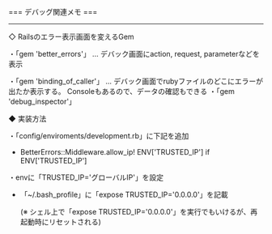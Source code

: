 

=== デバッグ関連メモ ===

----------------------------------------------------------------------------------------
◇ Railsのエラー表示画面を変えるGem

・「gem 'better_errors'」     ... デバック画面にaction, request, parameterなどを表示

・「gem 'binding_of_caller'」 ... デバック画面でrubyファイルのどこにエラーが出たか表示する。
				  Consoleもあるので、データの確認もできる
・「gem 'debug_inspector'」


◆ 実装方法

・「config/enviroments/development.rb」に下記を追加

   - BetterErrors::Middleware.allow_ip! ENV['TRUSTED_IP'] if ENV['TRUSTED_IP'] 


・envに「TRUSTED_IP='グローバルIP'」を設定

   - 「~/.bash_profile」に「expose TRUSTED_IP='0.0.0.0'」を記載

      (※ シェル上で「expose TRUSTED_IP='0.0.0.0'」を実行でもいけるが、再起動時にリセットされる)
